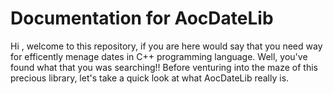 # Documentation for AocDateLib
Hi , welcome to this repository, if you are here would say that you need way for efficently menage dates in C++ programming language.
Well, you've found what that you was searching!! 
Before venturing into the maze of this precious library, let's take a quick look at what AocDateLib really is.
